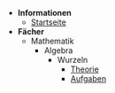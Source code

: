 * **Informationen**
    * [Startseite](/)
* **Fächer**
    * Mathematik
        * Algebra
            * Wurzeln
                * [Theorie](/mathematik/algebra/wurzeln/theorie)
                * [Aufgaben](/mathematik/algebra/wurzeln/aufgaben)
